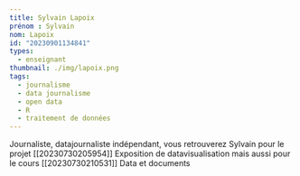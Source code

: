 ```yaml
---
title: Sylvain Lapoix
prénom : Sylvain
nom: Lapoix
id: "20230901134841"
types:
  - enseignant
thumbnail: ./img/lapoix.png
tags:
  - journalisme
  - data journalisme
  - open data
  - R
  - traitement de données
---
```

Journaliste, datajournaliste indépendant, vous retrouverez Sylvain pour le  projet [[20230730205954]] Exposition de datavisualisation mais aussi pour le cours [[20230730210531]] Data et documents

